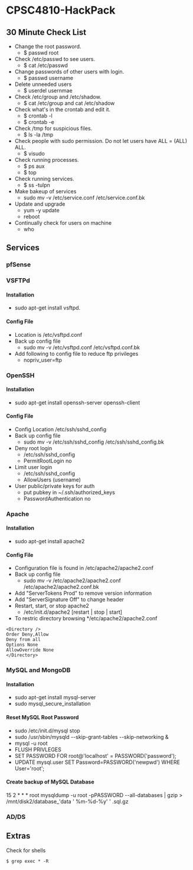 # CPSC4810-HackPack
## 30 Minute Check List
* Change the root password.
	* $ passwd root
* Check /etc/passwd to see users. 
	* $ cat /etc/passwd
* Change passwords of other users with login.
	* $ passwd username
* Delete unneeded users
	* $ userdel usernmae
* Check /etc/group and /etc/shadow.
	* $ cat /etc/group and cat /etc/shadow
* Check what's in the crontab and edit it.
	* $ crontab -l
	* $ crontab -e
* Check /tmp for suspicious files.
	* $ ls -la /tmp
* Check people with sudo permission. Do not let users have ALL = (ALL) ALL.
	* $ visudo
* Check running processes.
	* $ ps aux
	* $ top
* Check running services.
	* $ ss -tulpn
* Make bakeup of services
	* sudo mv -v /etc/service.conf /etc/service.conf.bk
* Update and upgrade
	* yum -y update
	* reboot
* Continually check for users on machine
	* who
## Services
### pfSense
### VSFTPd
#### Installation
* sudo apt-get install vsftpd.
#### Config File
* Location is /etc/vsftpd.conf 
* Back up config file
	* sudo mv -v /etc/vsftpd.conf /etc/vsftpd.conf.bk
* Add following to config file to reduce ftp privileges
	* nopriv_user=ftp
### OpenSSH
#### Installation
* sudo apt-get install openssh-server openssh-client

#### Config File
* Config Location /etc/ssh/sshd_config
* Back up config file
	* sudo mv -v /etc/ssh/sshd_config /etc/ssh/sshd_config.bk
* Deny root login
	* /etc/ssh/sshd_config
	* PermitRootLogin no
* Limit user login
	* /etc/ssh/sshd_config
	* AllowUsers (username)
* User public/private keys for auth
	* put pubkey in ~/.ssh/authorized_keys
	* PasswordAuthentication no

### Apache
#### Installation
* sudo apt-get install apache2
#### Config File
* Configuration file is found in /etc/apache2/apache2.conf
* Back up config file
	* sudo mv -v /etc/apache2/apache2.conf /etc/apache2/apache2.conf.bk
* Add "ServerTokens Prod" to remove version information
* Add "ServerSignature Off" to change header
* Restart, start, or stop apache2
	* /etc/init.d/apache2 [restart | stop | start]
* To restric directory browsing
	*/etc/apache2/apache2.conf
 ``` 
<Directory />
Order Deny,Allow
Deny from all
Options None
AllowOverride None
</Directory> 
```
### MySQL and MongoDB
#### Installation
* sudo apt-get install mysql-server
* sudo mysql_secure_installation

#### Reset MySQL Root Password
* sudo /etc/init.d/mysql stop
* sudo /usr/sbin/mysqld --skip-grant-tables --skip-networking &
* mysql -u root
* FLUSH PRIVLEGES
* SET PASSWORD FOR root@'localhost' = PASSWORD('password');
* UPDATE mysql.user SET Password=PASSWORD('newpwd') WHERE User='root';

#### Create backup of MySQL Database
15 2 * * * root mysqldump -u root -pPASSWORD --all-databases | gzip > /mnt/disk2/database_'data ' %m-%d-%y' ' .sql.gz

### AD/DS

## Extras
Check for shells
```
$ grep exec * -R
```
